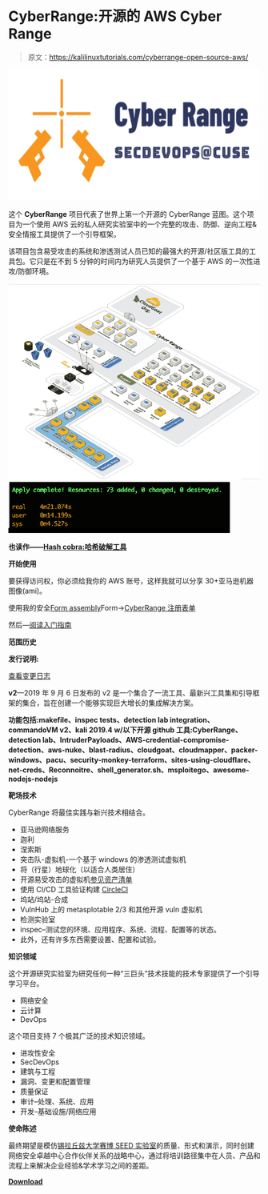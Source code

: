 # CyberRange:开源的 AWS Cyber Range

> 原文：<https://kalilinuxtutorials.com/cyberrange-open-source-aws/>

[![CyberRange : The Open-Source AWS Cyber Range](img//ffe6ff6e90e217886917ff565d109bd0.png "CyberRange : The Open-Source AWS Cyber Range")](https://1.bp.blogspot.com/-FCR98QnSkKs/Xfdj0YwzOyI/AAAAAAAAD98/tNehvGmsaY4SFyFrV9loRlAIPwdQWb8AwCLcBGAsYHQ/s1600/CyberRange-1%25281%2529.png)

这个 **CyberRange** 项目代表了世界上第一个开源的 CyberRange 蓝图。这个项目为一个使用 AWS 云的私人研究实验室中的一个完整的攻击、防御、逆向工程&安全情报工具提供了一个引导框架。

该项目包含易受攻击的系统和渗透测试人员已知的最强大的开源/社区版工具的工具包。它只是在不到 5 分钟的时间内为研究人员提供了一个基于 AWS 的一次性进攻/防御环境。

![](img//96eed6f040567cb5108fc463089a58c4.png)![](img//3fa9aa8c2ac2e343136e230ed2dfeb5c.png)

**也读作——[Hash cobra:哈希破解工具](https://kalilinuxtutorials.com/hashcobra-hash-cracking-tool/)**

**开始使用**

要获得访问权，你必须给我你的 AWS 账号，这样我就可以分享 30+亚马逊机器图像(ami)。

使用我的安全[Form assembly](https://www.formassembly.com)Form->[CyberRange 注册表单](https://www.tfaforms.com/4729221)

然后—[阅读入门指南](https://github.com/secdevops-cuse/CyberRange/blob/master/tutorials/getting_started.md)

**范围历史**

**发行说明:**

[查看变更日志](https://github.com/secdevops-cuse/CyberRange/blob/master/changelog.md)

**v2**—2019 年 9 月 6 日发布的 v2 是一个集合了一流工具、最新兴工具集和引导框架的集合，旨在创建一个能够实现巨大增长的集成解决方案。

**功能包括:makefile、inspec tests、detection lab integration、commandoVM v2、kali 2019.4 w/以下开源 github 工具:CyberRange、detection lab、IntruderPayloads、AWS-credential-compromise-detection、aws-nuke、blast-radius、cloudgoat、cloudmapper、packer-windows、pacu、security-monkey-terraform、sites-using-cloudflare、net-creds、Reconnoitre、shell_generator.sh、msploitego、awesome-nodejs-nodejs**

**靶场技术**

CyberRange 将最佳实践与新兴技术相结合。

*   亚马逊网络服务
*   迦利
*   涅索斯
*   突击队-虚拟机-一个基于 windows 的渗透测试虚拟机
*   将（行星）地球化（以适合人类居住）
*   开源易受攻击的虚拟机[参见资产清单](https://github.com/secdevops-cuse/CyberRange/blob/master/asset-inventory.md)
*   使用 CI/CD 工具验证构建 [CircleCI](https://circleci.com/)
*   坞站/坞站-合成
*   VulnHub 上的 metasplotable 2/3 和其他开源 vuln 虚拟机
*   检测实验室
*   inspec–测试您的环境、应用程序、系统、流程、配置等的状态。
*   此外，还有许多东西需要设置、配置和试验。

**知识领域**

这个开源研究实验室为研究任何一种“三巨头”技术技能的技术专家提供了一个引导学习平台。

*   网络安全
*   云计算
*   DevOps

这个项目支持 7 个极其广泛的技术知识领域。

*   进攻性安全
*   SecDevOps
*   建筑与工程
*   漏洞、变更和配置管理
*   质量保证
*   审计–处理、系统、应用
*   开发–基础设施/网络应用

**使命陈述**

最终期望是模仿[锡拉丘兹大学赛博 SEED 实验室](http://www.cis.syr.edu/~wedu/seed/Labs_16.04/)的质量、形式和演示，同时创建网络安全卓越中心合作伙伴关系的战略中心，通过将培训路径集中在人员、产品和流程上来解决企业经验&学术学习之间的差距。

[**Download**](https://github.com/secdevops-cuse/CyberRange)